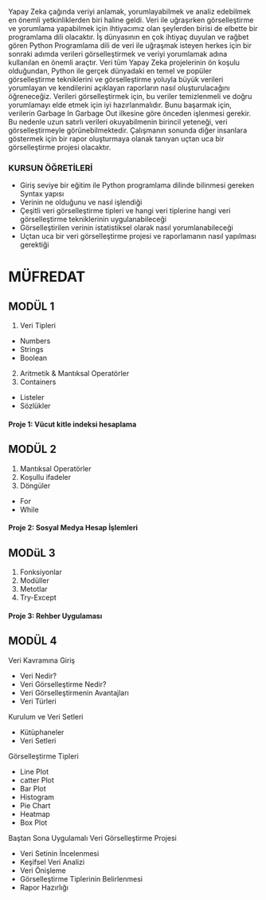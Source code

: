   Yapay Zeka çağında veriyi anlamak, yorumlayabilmek ve analiz edebilmek en önemli yetkinliklerden biri haline geldi. Veri ile uğraşırken görselleştirme ve yorumlama yapabilmek için ihtiyacımız olan şeylerden birisi de elbette bir programlama dili olacaktır. İş dünyasının en çok ihtiyaç duyulan ve rağbet gören Python Programlama dili de veri ile uğraşmak isteyen herkes için bir sonraki adımda verileri görselleştirmek ve veriyi yorumlamak adına kullanılan en önemli araçtır.
  Veri tüm Yapay Zeka projelerinin ön koşulu olduğundan, Python ile gerçek dünyadaki en temel ve popüler görselleştirme tekniklerini ve görselleştirme yoluyla büyük verileri yorumlayan ve kendilerini açıklayan raporların nasıl oluşturulacağını öğreneceğiz.
  Verileri görselleştirmek için, bu veriler temizlenmeli ve doğru yorumlamayı elde etmek için iyi hazırlanmalıdır. Bunu başarmak için, verilerin Garbage In Garbage Out ilkesine göre önceden işlenmesi gerekir. Bu nedenle uzun satırlı verileri okuyabilmenin birincil yeteneği, veri görselleştirmeyle görünebilmektedir.
  Çalışmanın sonunda diğer insanlara göstermek için bir rapor oluşturmaya olanak tanıyan uçtan uca bir görselleştirme projesi olacaktır.

### KURSUN ÖĞRETİLERİ 
- Giriş seviye bir eğitim ile Python programlama dilinde bilinmesi gereken Syntax yapısı
- Verinin ne olduğunu ve nasıl işlendiği
- Çeşitli veri görselleştirme tipleri ve hangi veri tiplerine hangi veri görselleştirme tekniklerinin uygulanabileceği
- Görselleştirilen verinin istatistiksel olarak nasıl yorumlanabileceği
- Uçtan uca bir veri görselleştirme projesi ve raporlamanın nasıl yapılması gerektiği

# MÜFREDAT

## MODÜL  1

1. Veri Tipleri
- Numbers
- Strings
- Boolean
2. Aritmetik & Mantıksal Operatörler
3. Containers
- Listeler
- Sözlükler

#### Proje 1: Vücut kitle indeksi hesaplama

## MODÜL  2

1. Mantıksal Operatörler
2. Koşullu ifadeler
3. Döngüler
- For
- While

#### Proje 2: Sosyal Medya Hesap İşlemleri

## MODüL 3
1. Fonksiyonlar
2. Modüller
3. Metotlar
4. Try-Except

#### Proje 3: Rehber Uygulaması

## MODÜL 4
Veri Kavramına Giriş
- Veri Nedir?
- Veri Görselleştirme Nedir?
- Veri Görselleştirmenin Avantajları
- Veri Türleri

Kurulum ve Veri Setleri
- Kütüphaneler
- Veri Setleri

Görselleştirme Tipleri
- Line Plot
- catter Plot
- Bar Plot
- Histogram
- Pie Chart
- Heatmap
- Box Plot

Baştan Sona Uygulamalı Veri Görselleştirme Projesi
- Veri Setinin İncelenmesi
- Keşifsel Veri Analizi
- Veri Önişleme
- Görselleştirme Tiplerinin Belirlenmesi
- Rapor Hazırlığı
